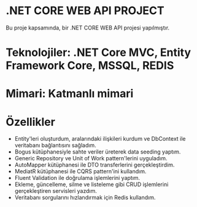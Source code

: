 # .NET CORE WEB API PROJECT
Bu proje kapsamında, bir .NET CORE WEB API projesi yapılmıştır.

# Teknolojiler: .NET Core MVC, Entity Framework Core, MSSQL, REDIS

# Mimari: Katmanlı mimari

# Özellikler
- Entity'leri oluşturdum, aralarındaki ilişkileri kurdum ve DbContext ile veritabanı bağlantısını sağladım.
- Bogus kütüphanesiyle sahte veriler üreterek data seeding yaptım.
- Generic Repository ve Unit of Work pattern'lerini uyguladım.
- AutoMapper kütüphanesi ile DTO transferlerini gerçekleştirdim.
- MediatR kütüphanesi ile CQRS pattern'ini kullandım.
- Fluent Validation ile doğrulama işlemlerini yaptım.
- Ekleme, güncelleme, silme ve listeleme gibi CRUD işlemlerini gerçekleştiren servisleri yazdım.
- Veritabanı sorgularını hızlandırmak için Redis kullandım.

